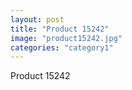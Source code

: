 ```yaml
---
layout: post
title: "Product 15242"
image: "product15242.jpg"
categories: "category1"
---
```

Product 15242
